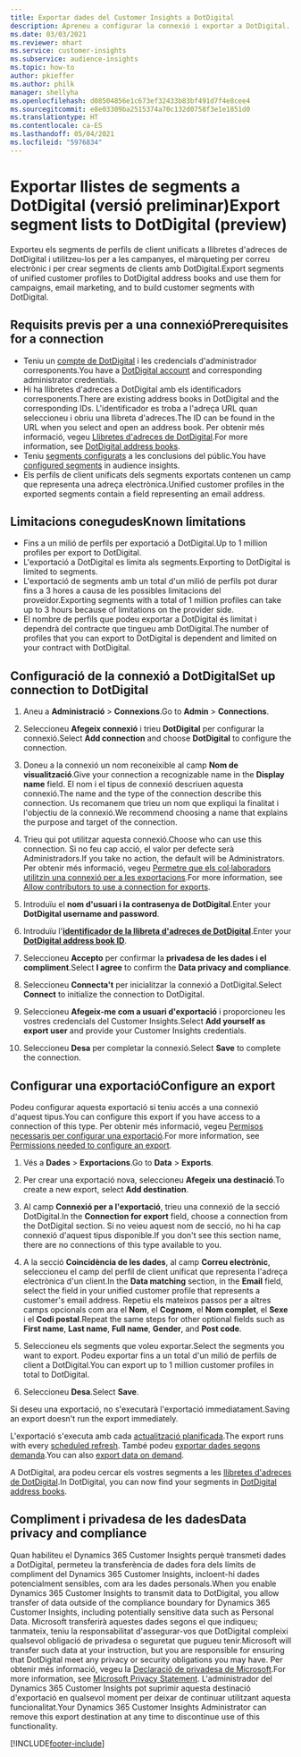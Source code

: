 ```yaml
---
title: Exportar dades del Customer Insights a DotDigital
description: Apreneu a configurar la connexió i exportar a DotDigital.
ms.date: 03/03/2021
ms.reviewer: mhart
ms.service: customer-insights
ms.subservice: audience-insights
ms.topic: how-to
author: pkieffer
ms.author: philk
manager: shellyha
ms.openlocfilehash: d08504856e1c673ef32433b83bf491d7f4e8cee4
ms.sourcegitcommit: e8e03309ba2515374a70c132d0758f3e1e1851d0
ms.translationtype: HT
ms.contentlocale: ca-ES
ms.lasthandoff: 05/04/2021
ms.locfileid: "5976834"
---
```

# <a name="export-segment-lists-to-dotdigital-preview"></a><span data-ttu-id="2bedf-103">Exportar llistes de segments a DotDigital (versió preliminar)</span><span class="sxs-lookup"><span data-stu-id="2bedf-103">Export segment lists to DotDigital (preview)</span></span>

<span data-ttu-id="2bedf-104">Exporteu els segments de perfils de client unificats a llibretes d'adreces de DotDigital i utilitzeu-los per a les campanyes, el màrqueting per correu electrònic i per crear segments de clients amb DotDigital.</span><span class="sxs-lookup"><span data-stu-id="2bedf-104">Export segments of unified customer profiles to DotDigital address books and use them for campaigns, email marketing, and to build customer segments with DotDigital.</span></span> 

## <a name="prerequisites-for-a-connection"></a><span data-ttu-id="2bedf-105">Requisits previs per a una connexió</span><span class="sxs-lookup"><span data-stu-id="2bedf-105">Prerequisites for a connection</span></span>

-   <span data-ttu-id="2bedf-106">Teniu un [compte de DotDigital](https://dotdigital.com/) i les credencials d'administrador corresponents.</span><span class="sxs-lookup"><span data-stu-id="2bedf-106">You have a [DotDigital account](https://dotdigital.com/) and corresponding administrator credentials.</span></span>
-   <span data-ttu-id="2bedf-107">Hi ha llibretes d'adreces a DotDigital amb els identificadors corresponents.</span><span class="sxs-lookup"><span data-stu-id="2bedf-107">There are existing address books in DotDigital and the corresponding IDs.</span></span> <span data-ttu-id="2bedf-108">L'identificador es troba a l'adreça URL quan seleccioneu i obriu una llibreta d'adreces.</span><span class="sxs-lookup"><span data-stu-id="2bedf-108">The ID can be found in the URL when you select and open an address book.</span></span> <span data-ttu-id="2bedf-109">Per obtenir més informació, vegeu [Llibretes d'adreces de DotDigital](https://support.dotdigital.com/hc/articles/212211968-Creating-an-address-book).</span><span class="sxs-lookup"><span data-stu-id="2bedf-109">For more information, see [DotDigital address books](https://support.dotdigital.com/hc/articles/212211968-Creating-an-address-book).</span></span>
-   <span data-ttu-id="2bedf-110">Teniu [segments configurats](segments.md) a les conclusions del públic.</span><span class="sxs-lookup"><span data-stu-id="2bedf-110">You have [configured segments](segments.md) in audience insights.</span></span>
-   <span data-ttu-id="2bedf-111">Els perfils de client unificats dels segments exportats contenen un camp que representa una adreça electrònica.</span><span class="sxs-lookup"><span data-stu-id="2bedf-111">Unified customer profiles in the exported segments contain a field representing an email address.</span></span>

## <a name="known-limitations"></a><span data-ttu-id="2bedf-112">Limitacions conegudes</span><span class="sxs-lookup"><span data-stu-id="2bedf-112">Known limitations</span></span>

- <span data-ttu-id="2bedf-113">Fins a un milió de perfils per exportació a DotDigital.</span><span class="sxs-lookup"><span data-stu-id="2bedf-113">Up to 1 million profiles per export to DotDigital.</span></span>
- <span data-ttu-id="2bedf-114">L'exportació a DotDigital es limita als segments.</span><span class="sxs-lookup"><span data-stu-id="2bedf-114">Exporting to DotDigital is limited to segments.</span></span>
- <span data-ttu-id="2bedf-115">L'exportació de segments amb un total d'un milió de perfils pot durar fins a 3 hores a causa de les possibles limitacions del proveïdor.</span><span class="sxs-lookup"><span data-stu-id="2bedf-115">Exporting segments with a total of 1 million profiles can take up to 3 hours because of limitations on the provider side.</span></span> 
- <span data-ttu-id="2bedf-116">El nombre de perfils que podeu exportar a DotDigital és limitat i dependrà del contracte que tingueu amb DotDigital.</span><span class="sxs-lookup"><span data-stu-id="2bedf-116">The number of profiles that you can export to DotDigital is dependent and limited on your contract with DotDigital.</span></span>

## <a name="set-up-connection-to-dotdigital"></a><span data-ttu-id="2bedf-117">Configuració de la connexió a DotDigital</span><span class="sxs-lookup"><span data-stu-id="2bedf-117">Set up connection to DotDigital</span></span>

1. <span data-ttu-id="2bedf-118">Aneu a **Administració** > **Connexions**.</span><span class="sxs-lookup"><span data-stu-id="2bedf-118">Go to **Admin** > **Connections**.</span></span>

1. <span data-ttu-id="2bedf-119">Seleccioneu **Afegeix connexió** i trieu **DotDigital** per configurar la connexió.</span><span class="sxs-lookup"><span data-stu-id="2bedf-119">Select **Add connection** and choose **DotDigital** to configure the connection.</span></span>

1. <span data-ttu-id="2bedf-120">Doneu a la connexió un nom reconeixible al camp **Nom de visualització**.</span><span class="sxs-lookup"><span data-stu-id="2bedf-120">Give your connection a recognizable name in the **Display name** field.</span></span> <span data-ttu-id="2bedf-121">El nom i el tipus de connexió descriuen aquesta connexió.</span><span class="sxs-lookup"><span data-stu-id="2bedf-121">The name and the type of the connection describe this connection.</span></span> <span data-ttu-id="2bedf-122">Us recomanem que trieu un nom que expliqui la finalitat i l'objectiu de la connexió.</span><span class="sxs-lookup"><span data-stu-id="2bedf-122">We recommend choosing a name that explains the purpose and target of the connection.</span></span>

1. <span data-ttu-id="2bedf-123">Trieu qui pot utilitzar aquesta connexió.</span><span class="sxs-lookup"><span data-stu-id="2bedf-123">Choose who can use this connection.</span></span> <span data-ttu-id="2bedf-124">Si no feu cap acció, el valor per defecte serà Administradors.</span><span class="sxs-lookup"><span data-stu-id="2bedf-124">If you take no action, the default will be Administrators.</span></span> <span data-ttu-id="2bedf-125">Per obtenir més informació, vegeu [Permetre que els col·laboradors utilitzin una connexió per a les exportacions](connections.md#allow-contributors-to-use-a-connection-for-exports).</span><span class="sxs-lookup"><span data-stu-id="2bedf-125">For more information, see [Allow contributors to use a connection for exports](connections.md#allow-contributors-to-use-a-connection-for-exports).</span></span>

1. <span data-ttu-id="2bedf-126">Introduïu el **nom d'usuari i la contrasenya de DotDigital**.</span><span class="sxs-lookup"><span data-stu-id="2bedf-126">Enter your **DotDigital username and password**.</span></span>

1. <span data-ttu-id="2bedf-127">Introduïu l'**[identificador de la llibreta d'adreces de DotDigital](https://support.dotdigital.com/hc/articles/212211968-Creating-an-address-book)**.</span><span class="sxs-lookup"><span data-stu-id="2bedf-127">Enter your **[DotDigital address book ID](https://support.dotdigital.com/hc/articles/212211968-Creating-an-address-book)**.</span></span>

1. <span data-ttu-id="2bedf-128">Seleccioneu **Accepto** per confirmar la **privadesa de les dades i el compliment**.</span><span class="sxs-lookup"><span data-stu-id="2bedf-128">Select **I agree** to confirm the **Data privacy and compliance**.</span></span>

1. <span data-ttu-id="2bedf-129">Seleccioneu **Connecta't** per inicialitzar la connexió a DotDigital.</span><span class="sxs-lookup"><span data-stu-id="2bedf-129">Select **Connect** to initialize the connection to DotDigital.</span></span>

1. <span data-ttu-id="2bedf-130">Seleccioneu **Afegeix-me com a usuari d'exportació** i proporcioneu les vostres credencials del Customer Insights.</span><span class="sxs-lookup"><span data-stu-id="2bedf-130">Select **Add yourself as export user** and provide your Customer Insights credentials.</span></span>

1. <span data-ttu-id="2bedf-131">Seleccioneu **Desa** per completar la connexió.</span><span class="sxs-lookup"><span data-stu-id="2bedf-131">Select **Save** to complete the connection.</span></span> 

## <a name="configure-an-export"></a><span data-ttu-id="2bedf-132">Configurar una exportació</span><span class="sxs-lookup"><span data-stu-id="2bedf-132">Configure an export</span></span>

<span data-ttu-id="2bedf-133">Podeu configurar aquesta exportació si teniu accés a una connexió d'aquest tipus.</span><span class="sxs-lookup"><span data-stu-id="2bedf-133">You can configure this export if you have access to a connection of this type.</span></span> <span data-ttu-id="2bedf-134">Per obtenir més informació, vegeu [Permisos necessaris per configurar una exportació](export-destinations.md#set-up-a-new-export).</span><span class="sxs-lookup"><span data-stu-id="2bedf-134">For more information, see [Permissions needed to configure an export](export-destinations.md#set-up-a-new-export).</span></span>

1. <span data-ttu-id="2bedf-135">Vés a **Dades** > **Exportacions**.</span><span class="sxs-lookup"><span data-stu-id="2bedf-135">Go to **Data** > **Exports**.</span></span>

1. <span data-ttu-id="2bedf-136">Per crear una exportació nova, seleccioneu **Afegeix una destinació**.</span><span class="sxs-lookup"><span data-stu-id="2bedf-136">To create a new export, select **Add destination**.</span></span>

1. <span data-ttu-id="2bedf-137">Al camp **Connexió per a l'exportació**, trieu una connexió de la secció DotDigital.</span><span class="sxs-lookup"><span data-stu-id="2bedf-137">In the **Connection for export** field, choose a connection from the DotDigital section.</span></span> <span data-ttu-id="2bedf-138">Si no veieu aquest nom de secció, no hi ha cap connexió d'aquest tipus disponible.</span><span class="sxs-lookup"><span data-stu-id="2bedf-138">If you don't see this section name, there are no connections of this type available to you.</span></span>


1. <span data-ttu-id="2bedf-139">A la secció **Coincidència de les dades**, al camp **Correu electrònic**, seleccioneu el camp del perfil de client unificat que representa l'adreça electrònica d'un client.</span><span class="sxs-lookup"><span data-stu-id="2bedf-139">In the **Data matching** section, in the **Email** field, select the field in your unified customer profile that represents a customer's email address.</span></span> <span data-ttu-id="2bedf-140">Repetiu els mateixos passos per a altres camps opcionals com ara el **Nom**, el **Cognom**, el **Nom complet**, el **Sexe** i el **Codi postal**.</span><span class="sxs-lookup"><span data-stu-id="2bedf-140">Repeat the same steps for other optional fields such as **First name**, **Last name**, **Full name**, **Gender**, and **Post code**.</span></span>

1. <span data-ttu-id="2bedf-141">Seleccioneu els segments que voleu exportar.</span><span class="sxs-lookup"><span data-stu-id="2bedf-141">Select the segments you want to export.</span></span> <span data-ttu-id="2bedf-142">Podeu exportar fins a un total d'un milió de perfils de client a DotDigital.</span><span class="sxs-lookup"><span data-stu-id="2bedf-142">You can export up to 1 million customer profiles in total to DotDigital.</span></span>

1. <span data-ttu-id="2bedf-143">Seleccioneu **Desa**.</span><span class="sxs-lookup"><span data-stu-id="2bedf-143">Select **Save**.</span></span>

<span data-ttu-id="2bedf-144">Si deseu una exportació, no s'executarà l'exportació immediatament.</span><span class="sxs-lookup"><span data-stu-id="2bedf-144">Saving an export doesn't run the export immediately.</span></span>

<span data-ttu-id="2bedf-145">L'exportació s'executa amb cada [actualització planificada](system.md#schedule-tab).</span><span class="sxs-lookup"><span data-stu-id="2bedf-145">The export runs with every [scheduled refresh](system.md#schedule-tab).</span></span> <span data-ttu-id="2bedf-146">També podeu [exportar dades segons demanda](export-destinations.md#run-exports-on-demand).</span><span class="sxs-lookup"><span data-stu-id="2bedf-146">You can also [export data on demand](export-destinations.md#run-exports-on-demand).</span></span> 
 
<span data-ttu-id="2bedf-147">A DotDigital, ara podeu cercar els vostres segments a les [llibretes d'adreces de DotDigital](https://support.dotdigital.com/hc/articles/212211968-Creating-an-address-book).</span><span class="sxs-lookup"><span data-stu-id="2bedf-147">In DotDigital, you can now find your segments in [DotDigital address books](https://support.dotdigital.com/hc/articles/212211968-Creating-an-address-book).</span></span>


## <a name="data-privacy-and-compliance"></a><span data-ttu-id="2bedf-148">Compliment i privadesa de les dades</span><span class="sxs-lookup"><span data-stu-id="2bedf-148">Data privacy and compliance</span></span>

<span data-ttu-id="2bedf-149">Quan habiliteu el Dynamics 365 Customer Insights perquè transmeti dades a DotDigital, permeteu la transferència de dades fora dels límits de compliment del Dynamics 365 Customer Insights, incloent-hi dades potencialment sensibles, com ara les dades personals.</span><span class="sxs-lookup"><span data-stu-id="2bedf-149">When you enable Dynamics 365 Customer Insights to transmit data to DotDigital, you allow transfer of data outside of the compliance boundary for Dynamics 365 Customer Insights, including potentially sensitive data such as Personal Data.</span></span> <span data-ttu-id="2bedf-150">Microsoft transferirà aquestes dades segons el que indiqueu; tanmateix, teniu la responsabilitat d'assegurar-vos que DotDigital compleixi qualsevol obligació de privadesa o seguretat que pugueu tenir.</span><span class="sxs-lookup"><span data-stu-id="2bedf-150">Microsoft will transfer such data at your instruction, but you are responsible for ensuring that DotDigital meet any privacy or security obligations you may have.</span></span> <span data-ttu-id="2bedf-151">Per obtenir més informació, vegeu la [Declaració de privadesa de Microsoft](https://go.microsoft.com/fwlink/?linkid=396732).</span><span class="sxs-lookup"><span data-stu-id="2bedf-151">For more information, see [Microsoft Privacy Statement](https://go.microsoft.com/fwlink/?linkid=396732).</span></span>
<span data-ttu-id="2bedf-152">L'administrador del Dynamics 365 Customer Insights pot suprimir aquesta destinació d'exportació en qualsevol moment per deixar de continuar utilitzant aquesta funcionalitat.</span><span class="sxs-lookup"><span data-stu-id="2bedf-152">Your Dynamics 365 Customer Insights Administrator can remove this export destination at any time to discontinue use of this functionality.</span></span>


[!INCLUDE[footer-include](../includes/footer-banner.md)]
